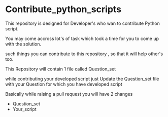 # Contribute_python_scripts
This repository is designed for Developer's who wan to contribute Python script. 

You may come accross lot's of task which took a time for you to come up with the solution.

such things you can contribute to this repository , so that it will help other's too.

This Repository will contain 1 file called Question_set 

while contributing your developed script just Update the Question_set file with your Question for which you have developed script

Basically while raising a pull request you will have 2 changes 
- Question_set
- Your_script
